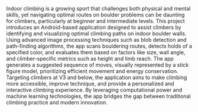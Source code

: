 Indoor climbing is a growing sport that challenges both physical and mental skills, yet navigating optimal routes on boulder problems can be daunting for climbers, particularly at beginner and           intermediate levels. This project introduces an Android-based application designed to assist climbers by identifying and visualizing optimal climbing paths on indoor boulder walls. Using advanced image              processing techniques such as blob detection and path-finding algorithms, the app scans bouldering routes, detects holds of a specified color, and evaluates them based on factors like size, wall angle, 
and climber-specific metrics such as height and limb reach. The app generates a suggested sequence of moves, visually represented by a stick figure model, prioritizing efficient movement and energy 
conservation. Targeting climbers at V3 and below, the application aims to make climbing more accessible, improve technique, and provide a personalized and interactive climbing experience. By leveraging 
computational power and machine learning technologies, the app bridges the gap between traditional climbing practice and modern innovation.
